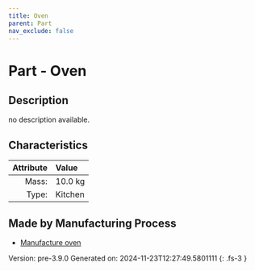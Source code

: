```yaml
---
title: Oven
parent: Part
nav_exclude: false
---
```

# Part - Oven

## Description
no description available.

## Characteristics

| Attribute      | Value |
|--------:|:------|
|Mass:|10.0 kg|
|Type:|Kitchen|

## Made by Manufacturing Process

- [Manufacture oven](../process/manufacture-oven.html)



Version: pre-3.9.0 Generated on: 2024-11-23T12:27:49.5801111
{: .fs-3 }

